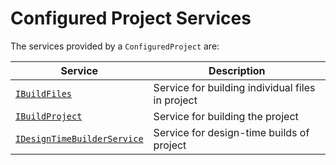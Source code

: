 Configured Project Services
===========================

The services provided by a `ConfiguredProject` are:

| Service                                                     | Description                                    |
|-------------------------------------------------------------|------------------------------------------------|
|[`IBuildFiles`](building.md#building)                        |Service for building individual files in project|
|[`IBuildProject`](building.md#building)                      |Service for building the project                |
|[`IDesignTimeBuilderService`](building.md#design-time-builds)|Service for design-time builds of project       |
